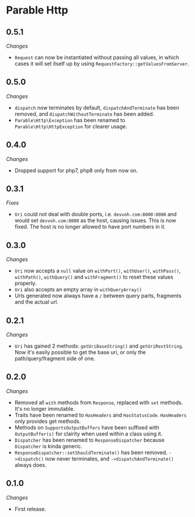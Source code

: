 # Parable Http

## 0.5.1

_Changes_
- `Request` can now be instantiated without passing all values, in which cases it will set itself up by using `RequestFactory::getValuesFromServer`. 

## 0.5.0

_Changes_
- `dispatch` now terminates by default, `dispatchAndTerminate` has been removed, and `dispatchWithoutTerminate` has been added.
- `Parable\Http\Exception` has been renamed to `Parable\Http\HttpException` for clearer usage.

## 0.4.0

_Changes_
- Dropped support for php7, php8 only from now on.

## 0.3.1
_Fixes_
- `Uri` could not deal with double ports, i.e. `devvoh.com:8000:8000` and would set `devvoh.com:8000` as the host, causing issues. This is now fixed. The host is no longer allowed to have port numbers in it.

## 0.3.0

_Changes_
- `Uri` now accepts a `null` value on `withPort()`, `withUser()`, `withPass()`, `withPath()`, `withQuery()` and `withFragment()` to reset these values properly.
- `Uri` also accepts an empty array in `withQueryArray()`
- Urls generated now always have a `/` between query parts, fragments and the actual url.

## 0.2.1

_Changes_
- `Uri` has gained 2 methods: `getUriBaseString()` and `getUriRestString`. Now it's easily possible to get the base uri, or only the path/query/fragment side of one.

## 0.2.0

_Changes_
- Removed all `with` methods from `Response`, replaced with `set` methods. It's no longer immutable.
- Traits have been renamed to `HasHeaders` and `HasStatusCode`. `HasHeaders` only provides get methods.
- Methods on `SupportsOutputBuffers` have been suffixed with `OutputBuffer(s)` for clairity when used within a class using it.
- `Dispatcher` has been renamed to `ResponseDispatcher` because `Dispatcher` is kinda generic.
- `ResponseDispatcher::setShouldTerminate()` has been removed. `->dispatch()` now never terminates, and `->dispatchAndTerminate()` always does.

## 0.1.0

_Changes_
- First release.

